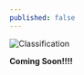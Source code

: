 ```yaml
---
published: false
---
```


![Classification]({{site.baseurl}}/images/SheepClass.jpg)

**Coming Soon!!!!**
